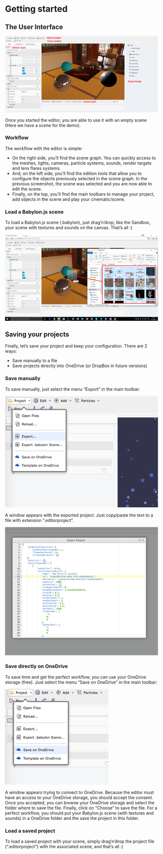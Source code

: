 # Getting started

## The User Interface

![UserInterface](/img/extensions/Editor/GettingStarted/UserInterface.png)

Once you started the editor, you are able to use it with an empty scene (Here we have a scene for the demo).

### Workflow

The workflow with the editor is simple:
* On the right side, you’ll find the scene graph. You can quickly access to the meshes, lights, cameras, particle systems, sounds, render targets and lens flares systems.
* And, on the left side, you’ll find the edition tools that allow you to configure the objects previously selected in the scene graph. In the previous screenshot, the scene was selected and you are now able to edit the scene.
* Finally, on the top, you’ll find the main toolbars to manage your project, add objects in the scene and play your cinematic/scene.

### Load a Babylon.js scene
To load a Babylon.js scene (.babylon), just drag’n’drop, like the Sandbox, your scene with textures and sounds on the canvas. That’s all :)

![DragNDrop](/img/extensions/Editor/GettingStarted/DragNDrop.png)

## Saving your projects

Finally, let’s save your project and keep your configuration. There are 2 ways:
* Save manually to a file
* Save projects directly into OneDrive (or DropBox in future versions)

### Save manually

To save manually, just select the menu “Export” in the main toolbar:

![SaveManually](/img/extensions/Editor/GettingStarted/SaveManually.png)

A window appears with the exported project. Just copy/paste the text to a file with extension “.editorproject”.

![SavedManually](/img/extensions/Editor/GettingStarted/SavedManually.png)

### Save directly on OneDrive

To save time and get the perfect workflow, you can use your OneDrive storage (free). Just select the menu “Save on OneDrive” in the main toolbar:

![SaveOnOneDrive](/img/extensions/Editor/GettingStarted/SaveOnOneDrive.png)

A window appears trying to connect to OneDrive. Because the editor must have an access to your OneDrive storage, you should accept the consent.
Once you accepted, you can browse your OneDrive storage and select the folder where to save the file. Finally, click on “Choose” to save the file.
For a perfect workflow, you should put your Babylon.js scene (with textures and sounds) in a OneDrive folder and the save the project in this folder.

### Load a saved project

To load a saved project with your scene, simply drag’n’drop the project file (“.editorproject”) with the associated scene, and that’s all :)

